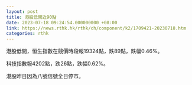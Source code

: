```yaml
---
layout: post
title: 港股低開近90點
date: 2023-07-18 09:24:54.000000000 +08:00
link: https://news.rthk.hk/rthk/ch/component/k2/1709421-20230718.htm
categories: rthk
---
```


港股低開，恒生指數在競價時段報19324點，跌89點，跌幅0.46%。

科技指數報4202點，跌26點，跌幅0.62%。

港股昨日因為八號信號全日停市。
